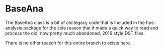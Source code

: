 # BaseAna

The BaseAna class is a bit of old legacy code that is included in the
hps-analysis package for the sole reason that it made a quick way to read and
process the old, now pretty much abandoned, 2016 style DST files.

There is no other reason for this entire branch to exists here.
